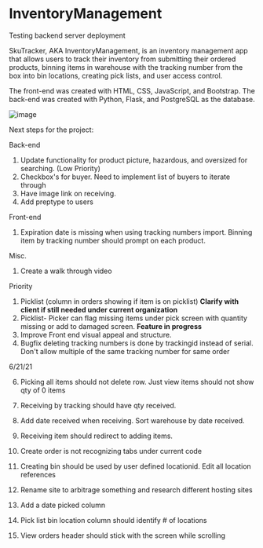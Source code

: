 
# InventoryManagement
Testing backend server deployment


SkuTracker, AKA InventoryManagement, is an inventory management app that allows users to track their inventory from submitting their ordered products, binning items in warehouse with the tracking number from the box into bin locations, creating pick lists, and user access control.

The front-end was created with HTML, CSS, JavaScript, and Bootstrap. The back-end was created with Python, Flask, and PostgreSQL as the database. 

![image](https://user-images.githubusercontent.com/66417986/122397562-1365d300-cf47-11eb-95a5-fe6b26e56224.png)

Next steps for the project:

Back-end
1. Update functionality for product picture, hazardous, and oversized for searching. (Low Priority)
2. Checkbox's for buyer. Need to implement list of buyers to iterate through
3. Have image link on receiving.
4. Add preptype to users

Front-end 
1. Expiration date is missing when using tracking numbers import. Binning item by tracking number should prompt on each product.


Misc.
1. Create a walk through video

Priority
1. Picklist (column in orders showing if item is on picklist) **Clarify with client if still needed under current organization**
2. Picklist- Picker can flag missing items under pick screen with quantity missing or add to damaged screen. **Feature in progress** 
3. Improve Front end visual appeal and structure.
5. Bugfix deleting tracking numbers is done by trackingid instead of serial. Don't allow multiple of the same tracking number for same order


6/21/21

6. Picking all items should not delete row. Just view items should not show qty of 0 items
7. Receiving by tracking should have qty received.  
8. Add date received when receiving. Sort warehouse by date received. 
9. Receiving item should redirect to adding items. 
10. Create order is not recognizing tabs under current code
10. Creating bin should be used by user defined locationid. Edit all location references
11. Rename site to arbitrage something and research different hosting sites

10. Add a date picked column

2. Pick list bin location column should identify # of locations
9. View orders header should stick with the screen while scrolling